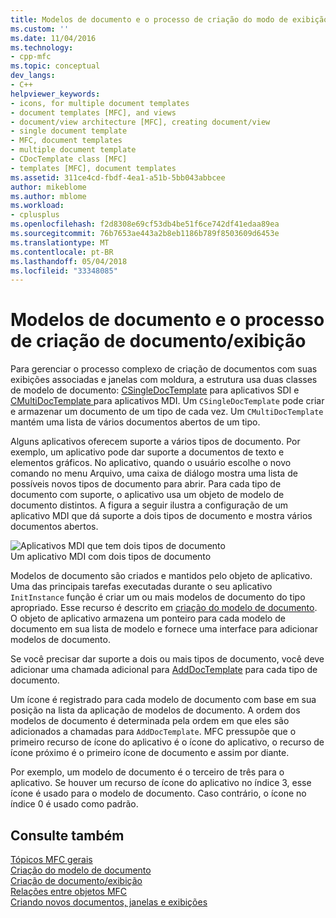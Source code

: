 ```yaml
---
title: Modelos de documento e o processo de criação do modo de exibição de documentos | Microsoft Docs
ms.custom: ''
ms.date: 11/04/2016
ms.technology:
- cpp-mfc
ms.topic: conceptual
dev_langs:
- C++
helpviewer_keywords:
- icons, for multiple document templates
- document templates [MFC], and views
- document/view architecture [MFC], creating document/view
- single document template
- MFC, document templates
- multiple document template
- CDocTemplate class [MFC]
- templates [MFC], document templates
ms.assetid: 311ce4cd-fbdf-4ea1-a51b-5bb043abbcee
author: mikeblome
ms.author: mblome
ms.workload:
- cplusplus
ms.openlocfilehash: f2d8308e69cf53db4be51f6ce742df41edaa89ea
ms.sourcegitcommit: 76b7653ae443a2b8eb1186b789f8503609d6453e
ms.translationtype: MT
ms.contentlocale: pt-BR
ms.lasthandoff: 05/04/2018
ms.locfileid: "33348085"
---
```

# <a name="document-templates-and-the-documentview-creation-process"></a>Modelos de documento e o processo de criação de documento/exibição
Para gerenciar o processo complexo de criação de documentos com suas exibições associadas e janelas com moldura, a estrutura usa duas classes de modelo de documento: [CSingleDocTemplate](../mfc/reference/csingledoctemplate-class.md) para aplicativos SDI e [CMultiDocTemplate ](../mfc/reference/cmultidoctemplate-class.md) para aplicativos MDI. Um `CSingleDocTemplate` pode criar e armazenar um documento de um tipo de cada vez. Um `CMultiDocTemplate` mantém uma lista de vários documentos abertos de um tipo.  
  
 Alguns aplicativos oferecem suporte a vários tipos de documento. Por exemplo, um aplicativo pode dar suporte a documentos de texto e elementos gráficos. No aplicativo, quando o usuário escolhe o novo comando no menu Arquivo, uma caixa de diálogo mostra uma lista de possíveis novos tipos de documento para abrir. Para cada tipo de documento com suporte, o aplicativo usa um objeto de modelo de documento distintos. A figura a seguir ilustra a configuração de um aplicativo MDI que dá suporte a dois tipos de documento e mostra vários documentos abertos.  
  
 ![Aplicativos MDI que tem dois tipos de documento](../mfc/media/vc387h1.gif "vc387h1")  
Um aplicativo MDI com dois tipos de documento  
  
 Modelos de documento são criados e mantidos pelo objeto de aplicativo. Uma das principais tarefas executadas durante o seu aplicativo `InitInstance` função é criar um ou mais modelos de documento do tipo apropriado. Esse recurso é descrito em [criação do modelo de documento](../mfc/document-template-creation.md). O objeto de aplicativo armazena um ponteiro para cada modelo de documento em sua lista de modelo e fornece uma interface para adicionar modelos de documento.  
  
 Se você precisar dar suporte a dois ou mais tipos de documento, você deve adicionar uma chamada adicional para [AddDocTemplate](../mfc/reference/cwinapp-class.md#adddoctemplate) para cada tipo de documento.  
  
 Um ícone é registrado para cada modelo de documento com base em sua posição na lista da aplicação de modelos de documento. A ordem dos modelos de documento é determinada pela ordem em que eles são adicionados a chamadas para `AddDocTemplate`. MFC pressupõe que o primeiro recurso de ícone do aplicativo é o ícone do aplicativo, o recurso de ícone próximo é o primeiro ícone de documento e assim por diante.  
  
 Por exemplo, um modelo de documento é o terceiro de três para o aplicativo. Se houver um recurso de ícone do aplicativo no índice 3, esse ícone é usado para o modelo de documento. Caso contrário, o ícone no índice 0 é usado como padrão.  
  
## <a name="see-also"></a>Consulte também  
 [Tópicos MFC gerais](../mfc/general-mfc-topics.md)   
 [Criação do modelo de documento](../mfc/document-template-creation.md)   
 [Criação de documento/exibição](../mfc/document-view-creation.md)   
 [Relações entre objetos MFC](../mfc/relationships-among-mfc-objects.md)   
 [Criando novos documentos, janelas e exibições](../mfc/creating-new-documents-windows-and-views.md)

